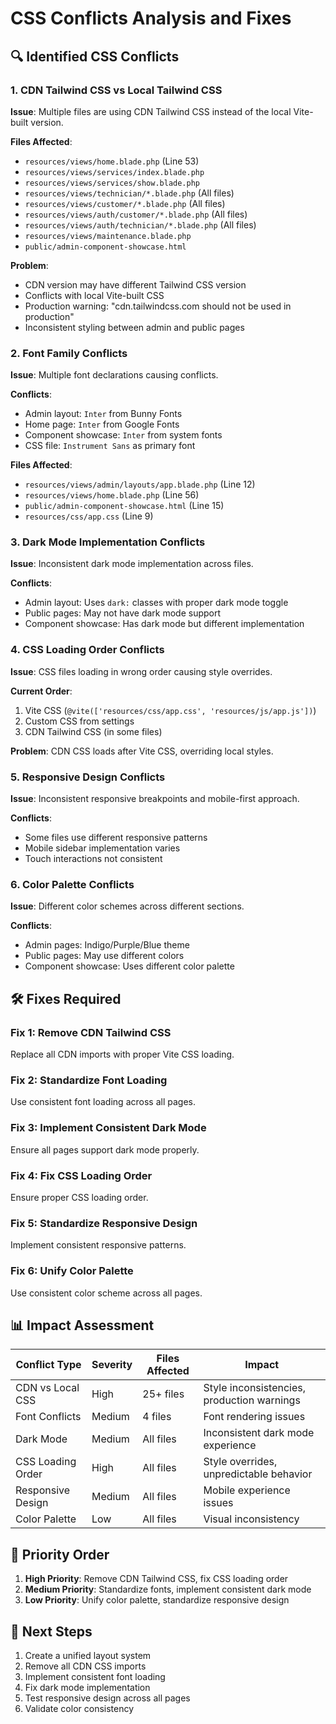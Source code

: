 # CSS Conflicts Analysis and Fixes

## 🔍 **Identified CSS Conflicts**

### 1. **CDN Tailwind CSS vs Local Tailwind CSS**
**Issue**: Multiple files are using CDN Tailwind CSS instead of the local Vite-built version.

**Files Affected**:
- `resources/views/home.blade.php` (Line 53)
- `resources/views/services/index.blade.php`
- `resources/views/services/show.blade.php`
- `resources/views/technician/*.blade.php` (All files)
- `resources/views/customer/*.blade.php` (All files)
- `resources/views/auth/customer/*.blade.php` (All files)
- `resources/views/auth/technician/*.blade.php` (All files)
- `resources/views/maintenance.blade.php`
- `public/admin-component-showcase.html`

**Problem**: 
- CDN version may have different Tailwind CSS version
- Conflicts with local Vite-built CSS
- Production warning: "cdn.tailwindcss.com should not be used in production"
- Inconsistent styling between admin and public pages

### 2. **Font Family Conflicts**
**Issue**: Multiple font declarations causing conflicts.

**Conflicts**:
- Admin layout: `Inter` from Bunny Fonts
- Home page: `Inter` from Google Fonts
- Component showcase: `Inter` from system fonts
- CSS file: `Instrument Sans` as primary font

**Files Affected**:
- `resources/views/admin/layouts/app.blade.php` (Line 12)
- `resources/views/home.blade.php` (Line 56)
- `public/admin-component-showcase.html` (Line 15)
- `resources/css/app.css` (Line 9)

### 3. **Dark Mode Implementation Conflicts**
**Issue**: Inconsistent dark mode implementation across files.

**Conflicts**:
- Admin layout: Uses `dark:` classes with proper dark mode toggle
- Public pages: May not have dark mode support
- Component showcase: Has dark mode but different implementation

### 4. **CSS Loading Order Conflicts**
**Issue**: CSS files loading in wrong order causing style overrides.

**Current Order**:
1. Vite CSS (`@vite(['resources/css/app.css', 'resources/js/app.js'])`)
2. Custom CSS from settings
3. CDN Tailwind CSS (in some files)

**Problem**: CDN CSS loads after Vite CSS, overriding local styles.

### 5. **Responsive Design Conflicts**
**Issue**: Inconsistent responsive breakpoints and mobile-first approach.

**Conflicts**:
- Some files use different responsive patterns
- Mobile sidebar implementation varies
- Touch interactions not consistent

### 6. **Color Palette Conflicts**
**Issue**: Different color schemes across different sections.

**Conflicts**:
- Admin pages: Indigo/Purple/Blue theme
- Public pages: May use different colors
- Component showcase: Uses different color palette

## 🛠️ **Fixes Required**

### Fix 1: Remove CDN Tailwind CSS
Replace all CDN imports with proper Vite CSS loading.

### Fix 2: Standardize Font Loading
Use consistent font loading across all pages.

### Fix 3: Implement Consistent Dark Mode
Ensure all pages support dark mode properly.

### Fix 4: Fix CSS Loading Order
Ensure proper CSS loading order.

### Fix 5: Standardize Responsive Design
Implement consistent responsive patterns.

### Fix 6: Unify Color Palette
Use consistent color scheme across all pages.

## 📊 **Impact Assessment**

| Conflict Type | Severity | Files Affected | Impact |
|---------------|----------|----------------|---------|
| CDN vs Local CSS | High | 25+ files | Style inconsistencies, production warnings |
| Font Conflicts | Medium | 4 files | Font rendering issues |
| Dark Mode | Medium | All files | Inconsistent dark mode experience |
| CSS Loading Order | High | All files | Style overrides, unpredictable behavior |
| Responsive Design | Medium | All files | Mobile experience issues |
| Color Palette | Low | All files | Visual inconsistency |

## 🎯 **Priority Order**

1. **High Priority**: Remove CDN Tailwind CSS, fix CSS loading order
2. **Medium Priority**: Standardize fonts, implement consistent dark mode
3. **Low Priority**: Unify color palette, standardize responsive design

## 📝 **Next Steps**

1. Create a unified layout system
2. Remove all CDN CSS imports
3. Implement consistent font loading
4. Fix dark mode implementation
5. Test responsive design across all pages
6. Validate color consistency

